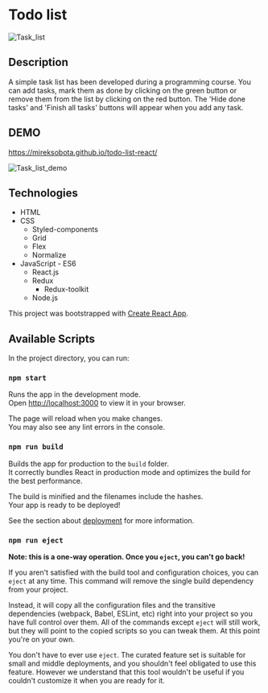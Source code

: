 # Todo list

![Task_list](https://github.com/MirekSobota/todo-list-react/blob/fdb1b1f3be6c13cff29fd12566f05cfb4fe98579/public/share.png)
## Description

A simple task list has been developed during a programming course. 
You can add tasks, mark them as done by clicking on the green button or remove them from the list by clicking on the red button.
The 'Hide done tasks' and 'Finish all tasks' buttons will appear when you add any task.

## DEMO
https://mireksobota.github.io/todo-list-react/

![Task_list_demo](https://github.com/MirekSobota/todo-list-react/blob/main/public/Task_list_demo.gif)



## Technologies
- HTML
- CSS 
    - Styled-components
    - Grid
    - Flex
    - Normalize
- JavaScript - ES6 
    - React.js
    - Redux
        - Redux-toolkit
    - Node.js    

This project was bootstrapped with [Create React App](https://github.com/facebook/create-react-app).

## Available Scripts

In the project directory, you can run:

### `npm start`

Runs the app in the development mode.\
Open [http://localhost:3000](http://localhost:3000) to view it in your browser.

The page will reload when you make changes.\
You may also see any lint errors in the console.

### `npm run build`

Builds the app for production to the `build` folder.\
It correctly bundles React in production mode and optimizes the build for the best performance.

The build is minified and the filenames include the hashes.\
Your app is ready to be deployed!

See the section about [deployment](https://facebook.github.io/create-react-app/docs/deployment) for more information.

### `npm run eject`

**Note: this is a one-way operation. Once you `eject`, you can't go back!**

If you aren't satisfied with the build tool and configuration choices, you can `eject` at any time. This command will remove the single build dependency from your project.

Instead, it will copy all the configuration files and the transitive dependencies (webpack, Babel, ESLint, etc) right into your project so you have full control over them. All of the commands except `eject` will still work, but they will point to the copied scripts so you can tweak them. At this point you're on your own.

You don't have to ever use `eject`. The curated feature set is suitable for small and middle deployments, and you shouldn't feel obligated to use this feature. However we understand that this tool wouldn't be useful if you couldn't customize it when you are ready for it.

